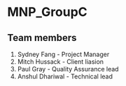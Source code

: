 # MNP_GroupC

## Team members
1. Sydney Fang - Project Manager
2. Mitch Hussack - Client liasion
3. Paul Gray - Quality Assurance lead
4. Anshul Dhariwal - Technical lead
